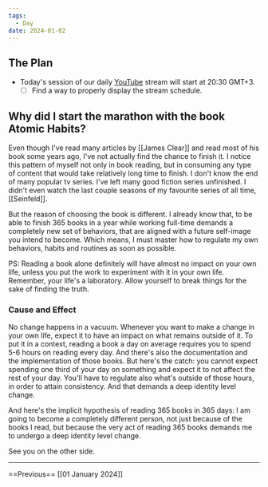 ```yaml
---
tags:
  - Day
date: 2024-01-02
---
```


## The Plan

- Today's session of our daily [YouTube](https://www.youtube.com/@read365org) stream will start at 20:30 GMT+3.
	- [ ] Find a way to properly display the stream schedule.

## Why did I start the marathon with the book Atomic Habits?

Even though I've read many articles by [[James Clear]] and read most of his book some years ago, I've not actually find the chance to finish it. I notice this pattern of myself not only in book reading, but in consuming any type of content that would take relatively long time to finish. I don't know the end of many popular tv series. I've left many good fiction series unfinished. I didn't even watch the last couple seasons of my favourite series of all time, [[Seinfeld]].

But the reason of choosing the book is different. I already know that, to be able to finish 365 books in a year while working full-time demands a completely new set of behaviors, that are aligned with a future self-image you intend to become. Which means, I must master how to regulate my own behaviors, habits and routines as soon as possible.

PS: Reading a book alone definitely will have almost no impact on your own life, unless you put the work to experiment with it in your own life. Remember, your life's a laboratory. Allow yourself to break things for the sake of finding the truth.

### Cause and Effect

No change happens in a vacuum. Whenever you want to make a change in your own life, expect it to have an impact on what remains outside of it. To put it in a context, reading a book a day on average requires you to spend 5-6 hours on reading every day. And there's also the documentation and the implementation of those books. But here's the catch: you cannot expect spending one third of your day on something and expect it to not affect the rest of your day. You'll have to regulate also what's outside of those hours, in order to attain consistency. And that demands a deep identity level change.

And here's the implicit hypothesis of reading 365 books in 365 days: I am going to become a completely different person, not just because of the books I read, but because the very act of reading 365 books demands me to undergo a deep identity level change.

See you on the other side.

---

==Previous== [[01 January 2024]]
